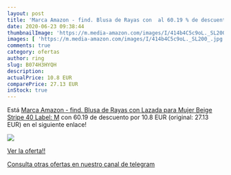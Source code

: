 ```yaml
---
layout: post
title: 'Marca Amazon - find. Blusa de Rayas con  al 60.19 % de descuento'
date: 2020-06-23 09:38:44
thumbnailImage: 'https://m.media-amazon.com/images/I/414b4C5c9oL._SL200_.jpg'
images: [ 'https://m.media-amazon.com/images/I/414b4C5c9oL._SL200_.jpg' ]
comments: true
category: ofertas
author: ring
slug: B074H3HYQH
description:
actualPrice: 10.8 EUR
comparePrice: 27.13 EUR
inStock: true
---
```


Está [Marca Amazon - find. Blusa de Rayas con Lazada para  Mujer  Beige  Stripe   40  Label: M](https://www.amazon.com/dp/B074H3HYQH/?tag=redken08-20) con 60.19 de descuento por 10.8 EUR (original: 27.13 EUR) en el siguiente enlace!

[![](https://m.media-amazon.com/images/I/414b4C5c9oL._SL200_.jpg)](https://www.amazon.com/dp/B074H3HYQH/?tag=redken08-20)

[Ver la oferta!!](https://www.amazon.com/dp/B074H3HYQH/?tag=redken08-20)

[Consulta otras ofertas en nuestro canal de telegram](https://t.me/s/ofertas25)
